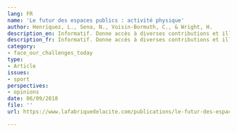 ```yaml
---
lang: FR
name: 'Le futur des espaces publics : activité physique'
author: Henriquez, L., Sena, N., Voisin-Bormuth, C., & Wright, H.
description_en: Informatif. Donne accès à diverses contributions et illustrations
description_fr: Informatif. Donne accès à diverses contributions et illustrations
category:
- face_our_challenges_today
type:
- Article
issues:
- sport
perspectives:
- opinions
date: 06/09/2018
file: ''
url: https://www.lafabriquedelacite.com/publications/le-futur-des-espaces-publics-activite-physique/

---
```

